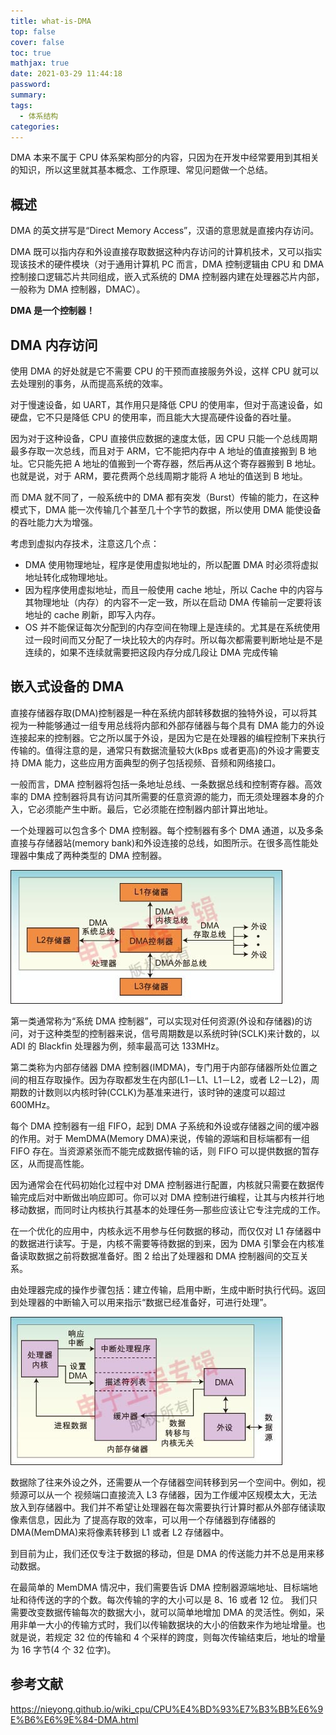 ```yaml
---
title: what-is-DMA
top: false
cover: false
toc: true
mathjax: true
date: 2021-03-29 11:44:18
password:
summary:
tags:
  - 体系结构
categories:
---
```


DMA 本来不属于 CPU 体系架构部分的内容，只因为在开发中经常要用到其相关的知识，所以这里就其基本概念、工作原理、常见问题做一个总结。

## 概述

DMA 的英文拼写是“Direct Memory Access”，汉语的意思就是直接内存访问。

DMA 既可以指内存和外设直接存取数据这种内存访问的计算机技术，又可以指实现该技术的硬件模块（对于通用计算机 PC 而言，DMA 控制逻辑由 CPU 和 DMA 控制接口逻辑芯片共同组成，嵌入式系统的 DMA 控制器内建在处理器芯片内部，一般称为 DMA 控制器，DMAC）。

**DMA 是一个控制器！**

## DMA 内存访问

使用 DMA 的好处就是它不需要 CPU 的干预而直接服务外设，这样 CPU 就可以去处理别的事务，从而提高系统的效率。

对于慢速设备，如 UART，其作用只是降低 CPU 的使用率，但对于高速设备，如硬盘，它不只是降低 CPU 的使用率，而且能大大提高硬件设备的吞吐量。

因为对于这种设备，CPU 直接供应数据的速度太低，因 CPU 只能一个总线周期最多存取一次总线，而且对于 ARM，它不能把内存中 A 地址的值直接搬到 B 地址。它只能先把 A 地址的值搬到一个寄存器，然后再从这个寄存器搬到 B 地址。也就是说，对于 ARM，要花费两个总线周期才能将 A 地址的值送到 B 地址。

而 DMA 就不同了，一般系统中的 DMA 都有突发（Burst）传输的能力，在这种模式下，DMA 能一次传输几个甚至几十个字节的数据，所以使用 DMA 能使设备的吞吐能力大为增强。

考虑到虚拟内存技术，注意这几个点：

- DMA 使用物理地址，程序是使用虚拟地址的，所以配置 DMA 时必须将虚拟地址转化成物理地址。
- 因为程序使用虚拟地址，而且一般使用 cache 地址，所以 Cache 中的内容与其物理地址（内存）的内容不一定一致，所以在启动 DMA 传输前一定要将该地址的 cache 刷新，即写入内存。
- OS 并不能保证每次分配到的内存空间在物理上是连续的。尤其是在系统使用过一段时间而又分配了一块比较大的内存时。所以每次都需要判断地址是不是连续的，如果不连续就需要把这段内存分成几段让 DMA 完成传输

## 嵌入式设备的 DMA

直接存储器存取(DMA)控制器是一种在系统内部转移数据的独特外设，可以将其视为一种能够通过一组专用总线将内部和外部存储器与每个具有 DMA 能力的外设连接起来的控制器。它之所以属于外设，是因为它是在处理器的编程控制下来执行传输的。值得注意的是，通常只有数据流量较大(kBps 或者更高)的外设才需要支持 DMA 能力，这些应用方面典型的例子包括视频、音频和网络接口。

一般而言，DMA 控制器将包括一条地址总线、一条数据总线和控制寄存器。高效率的 DMA 控制器将具有访问其所需要的任意资源的能力，而无须处理器本身的介入，它必须能产生中断。最后，它必须能在控制器内部计算出地址。

一个处理器可以包含多个 DMA 控制器。每个控制器有多个 DMA 通道，以及多条直接与存储器站(memory bank)和外设连接的总线，如图所示。在很多高性能处理器中集成了两种类型的 DMA 控制器。

![](/source/images/DMA.jpeg)

第一类通常称为“系统 DMA 控制器”，可以实现对任何资源(外设和存储器)的访问，对于这种类型的控制器来说，信号周期数是以系统时钟(SCLK)来计数的，以 ADI 的 Blackfin 处理器为例，频率最高可达 133MHz。

第二类称为内部存储器 DMA 控制器(IMDMA)，专门用于内部存储器所处位置之间的相互存取操作。因为存取都发生在内部(L1－L1、L1－L2，或者 L2－L2)，周期数的计数则以内核时钟(CCLK)为基准来进行，该时钟的速度可以超过 600MHz。

每个 DMA 控制器有一组 FIFO，起到 DMA 子系统和外设或存储器之间的缓冲器的作用。对于 MemDMA(Memory DMA)来说，传输的源端和目标端都有一组 FIFO 存在。当资源紧张而不能完成数据传输的话，则 FIFO 可以提供数据的暂存区，从而提高性能。

因为通常会在代码初始化过程中对 DMA 控制器进行配置，内核就只需要在数据传输完成后对中断做出响应即可。你可以对 DMA 控制进行编程，让其与内核并行地移动数据，而同时让内核执行其基本的处理任务―那些应该让它专注完成的工作。

在一个优化的应用中，内核永远不用参与任何数据的移动，而仅仅对 L1 存储器中的数据进行读写。于是，内核不需要等待数据的到来，因为 DMA 引擎会在内核准备读取数据之前将数据准备好。图 2 给出了处理器和 DMA 控制器间的交互关系。

由处理器完成的操作步骤包括：建立传输，启用中断，生成中断时执行代码。返回到处理器的中断输入可以用来指示“数据已经准备好，可进行处理”。

![](/source/images/DMArun.jpeg)

数据除了往来外设之外，还需要从一个存储器空间转移到另一个空间中。例如，视频源可以从一个 视频端口直接流入 L3 存储器，因为工作缓冲区规模太大，无法放入到存储器中。我们并不希望让处理器在每次需要执行计算时都从外部存储读取像素信息，因此为 了提高存取的效率，可以用一个存储器到存储器的 DMA(MemDMA)来将像素转移到 L1 或者 L2 存储器中。

到目前为止，我们还仅专注于数据的移动，但是 DMA 的传送能力并不总是用来移动数据。

在最简单的 MemDMA 情况中，我们需要告诉 DMA 控制器源端地址、目标端地址和待传送的字的个数。每次传输的字的大小可以是 8、16 或者 12 位。 我们只需要改变数据传输每次的数据大小，就可以简单地增加 DMA 的灵活性。例如，采用非单一大小的传输方式时，我们以传输数据块的大小的倍数来作为地址增量。也就是说，若规定 32 位的传输和 4 个采样的跨度，则每次传输结束后，地址的增量为 16 字节(4 个 32 位字)。

## 参考文献

https://nieyong.github.io/wiki_cpu/CPU%E4%BD%93%E7%B3%BB%E6%9E%B6%E6%9E%84-DMA.html

